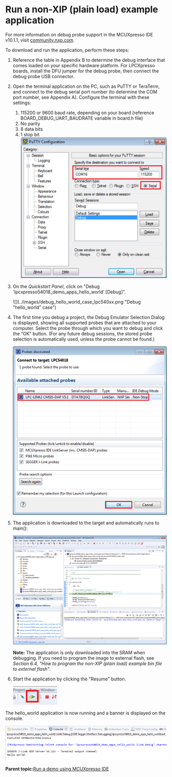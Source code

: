 # Run a non-XIP \(plain load\) example application

For more information on debug probe support in the MCUXpresso IDE v10.1.1, visit [community.nxp.com](https://community.nxp.com/message/630901).

To download and run the application, perform these steps:

1.  Reference the table in Appendix B to determine the debug interface that comes loaded on your specific hardware platform. For LPCXpresso boards, install the DFU jumper for the debug probe, then connect the debug probe USB connector.
2.  Open the terminal application on the PC, such as PuTTY or TeraTerm, and connect to the debug serial port number \(to determine the COM port number, see Appendix A\). Configure the terminal with these settings:

    1.  115200 or 9600 baud rate, depending on your board \(reference BOARD\_DEBUG\_UART\_BAUDRATE variable in board.h file\)
    2.  No parity
    3.  8 data bits
    4.  1 stop bit
    ![](../images/terminal_putty_configurations.png "Terminal (PuTTY) configurations")

3.  On the *Quickstart Panel*, click on "Debug 'lpcxpresso54018\_demo\_apps\_hello\_world’ \[Debug\]”.

    ![](../images/debug_hello_world_case_lpc540xx.png "Debug "hello_world" case")

4.  The first time you debug a project, the Debug Emulator Selection Dialog is displayed, showing all supported probes that are attached to your computer. Select the probe through which you want to debug and click the “OK” button. \(For any future debug sessions, the stored probe selection is automatically used, unless the probe cannot be found.\)

    ![](../images/attached_probes_debug_emulator_selection_lpc540xx.png "Attached Probes: debug emulator selection")

5.  The application is downloaded to the target and automatically runs to main\(\):

    ![](../images/stop_at_main_when_running_debugging_lpc540xx.png "Stop at main() when running debugging")

    **Note:** The application is only downloaded into the SRAM when debugging. If you need to program the image to external flash, see *Section 6.4, "How to program the non-XIP \(plain load\) example bin file to external flash"*.

6.  Start the application by clicking the "Resume" button.

    ![](../images/resume_button.png "Resume button")


The hello\_world application is now running and a banner is displayed on the console.

![](../images/text_display_hello_world_demo_lpc54018.png "Text display of the hello_world demo")

**Parent topic:**[Run a demo using MCUXpresso IDE](../topics/run_a_demo_using_mcuxpresso_ide.md)


